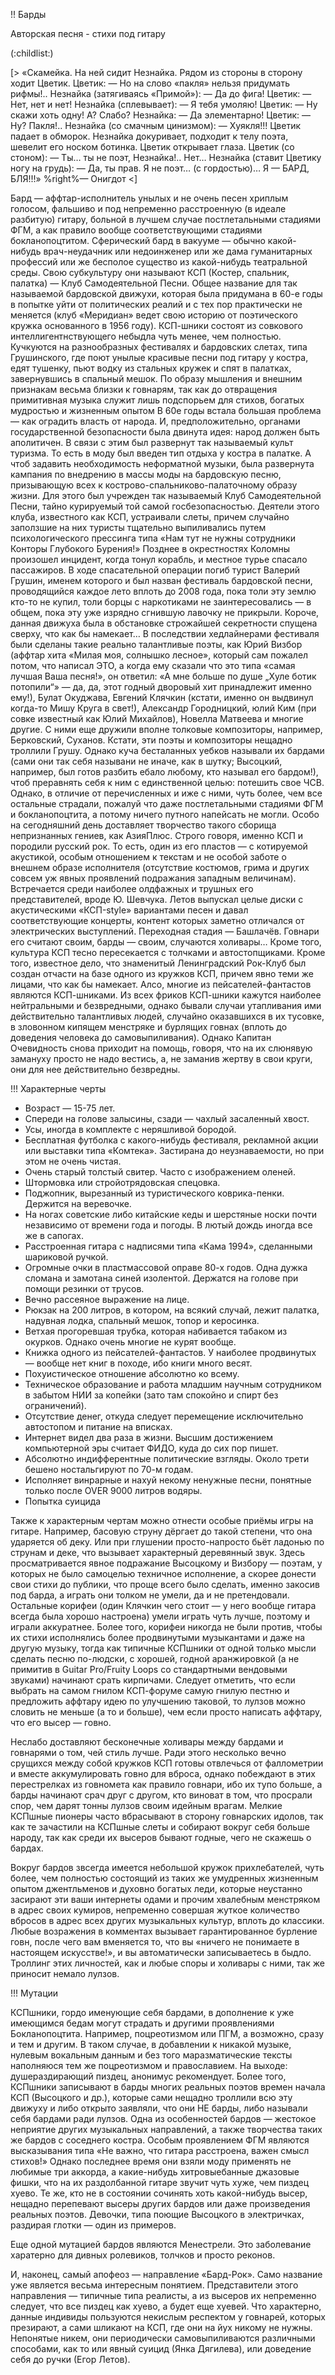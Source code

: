 !! Барды

Авторская песня - стихи под гитару

(:childlist:)

[>
«Скамейка. На ней сидит Незнайка. Рядом из стороны в сторону ходит Цветик.
Цветик: — Но на слово «пакля» нельзя придумать рифмы!..
Незнайка (затягиваясь «Примой»): — Да до фига!
Цветик: — Нет, нет и нет!
Незнайка (сплевывает): — Я тебя умоляю!
Цветик: — Ну скажи хоть одну! А? Слабо?
Незнайка: — Да элементарно!
Цветик: — Ну? Пакля!..
Незнайка (со смачным цинизмом): — Хуякля!!!
Цветик падает в обморок. Незнайка докуривает, подходит к телу поэта,
шевелит его носком ботинка. Цветик открывает глаза.
Цветик (со стоном): — Ты… ты не поэт, Незнайка!.. Нет…
Незнайка (ставит Цветику ногу на грудь): — Да, ты прав. Я не поэт…
(с гордостью)… Я — БАРД, БЛЯ!!!» 
%right%— Онигдот
<]

Бард — аффтар-исполнитель унылых и не очень песен хриплым голосом, фальшиво и под непременно расстроенную (в идеале разбитую) гитару, больной в лучшем случае постлетальными стадиями ФГМ, а как правило вообще соответствующими стадиями бокланопоцтитом. Сферический бард в вакууме — обычно какой-нибудь врач-неудачник или недоинженер или же дама гуманитарных профессий или же бесполое существо из какой-нибудь театральной среды. Свою субкультуру они называют КСП (Костер, спальник, палатка) — Клуб Самодеятельной Песни. Общее название для так называемой бардовской движухи, которая была придумана в 60-е годы в попытке уйти от политических реалий и с тех пор практически не меняется (клуб «Меридиан» ведет свою историю от поэтического кружка основанного в 1956 году). КСП-шники состоят из совкового интеллигентнствующего небыдла чуть менее, чем полностью. Кучкуются на разнообразных фестивалях и бардовских слетах, типа Грушинского, где поют унылые красивые песни под гитару у костра, едят тушенку, пьют водку из стальных кружек и спят в палатках, завернувшись в спальный мешок. По образу мышления и внешним признакам весьма близки к говнарям, так как до отвращения примитивная музыка служит лишь подспорьем для стихов, богатых мудростью и жизненным опытом В 60е годы встала большая проблема — как оградить власть от народа. И, предположительно, органами государственной безопасности была двинута идея: народ должен быть аполитичен. В связи с этим был развернут так называемый культ туризма. То есть в моду был введен тип отдыха у костра в палатке. А чтоб задавить необходимость неформатной музыки, была развернута кампания по внедрению в массы моды на бардовскую песню, призывающую всех к кострово-спальниково-палаточному образу жизни. Для этого был учрежден так называемый Клуб Самодеятельной Песни, тайно курируемый той самой госбезопасностью. Деятели этого клуба, известного как КСП, устраивали слеты, причем случайно заползшие на них туристы тщательно выпиливались путем психологического прессинга типа «Нам тут не нужны сотрудники Конторы Глубокого Бурения!» Позднее в окрестностях Коломны произошел инцидент, когда тонул корабль, и местное турье спасало пассажиров. В ходе спасательной операции погиб турист Валерий Грушин, именем которого и был назван фестиваль бардовской песни, проводящийся каждое лето вплоть до 2008 года, пока толи эту землю кто-то не купил, толи борцы с наркотиками не заинтересовались — в общем, пока эту уже изрядно сгнившую лавочку не прикрыли. Короче, данная движуха была в обстановке строжайшей секретности спущена сверху, что как бы намекает… В последствии хедлайнерами фестиваля были сделаны такие реально талантливые поэты, как Юрий Визбор (аффтар хита «Милая моя, солнышко лесное», который сам пожалел потом, что написал ЭТО, а когда ему сказали что это типа «самая лучшая Ваша песня!», он ответил: «А мне больше по душе „Хуле ботик потопили“» — да, да, этот годный дворовый хит принадлежит именно ему!), Булат Окуджава, Евгений Клячкин (кстати, именно он выдвинул когда-то Мишу Круга в свет!), Александр Городницкий, юлий Ким (при совке известный как Юлий Михайлов), Новелла Матвеева и многие другие. С ними еще дружили вполне толковые композиторы, например, Берковский, Суханов. Кстати, эти поэты и композиторы нещадно троллили Грушу. Однако куча бесталанных уебков называли их бардами (сами они так себя называни не иначе, как в шутку; Высоцкий, например, был готов разбить ебало любому, кто называл его бардом!), чтоб преравнять себя к ним с единственной целью: потешить свое ЧСВ. Однако, в отличие от перечисленных и иже с ними, чуть более, чем все остальные страдали, пожалуй что даже постлетальными стадиями ФГМ и бокланопоцтита, а потому ничего путного напейсать не могли. Особо на сегодняшний день доставляет творчество такого сборища непризнанных гениев, как АзияПлюс. Строго говоря, именно КСП и породили русский рок. То есть, один из его пластов — с котируемой акустикой, особым отношением к текстам и не особой заботе о внешнем образе исполнителя (отсутствие костюмов, грима и других совсем уж явных проявлений подражания западным величинам). Встречается среди наиболее олдфажных и трушных его представителей, вроде Ю. Шевчука. Летов выпускал целые диски с акустическими «КСП-style» вариантами песен и давал соответствующие концерты, контент которых заметно отличался от электрических выступлений. Переходная стадия — Башлачёв. Говнари его считают своим, барды — своим, случаются холивары… Кроме того, культура КСП тесно пересекается с толчками и автостопщиками. Кроме того, известное дело, что знаменитый Ленинградский Рок-Клуб был создан отчасти на базе одного из кружков КСП, причем явно теми же лицами, что как бы намекает. Алсо, многие из пейсателей-фантастов являются КСП-шниками. Из всех фриков КСП-шники кажутся наиболее нейтральными и безвредными, однако бывали случаи утапливания ими действительно талантливых людей, случайно оказавшихся в их тусовке, в зловонном кипящем менстряке и бурлящих говнах (вплоть до доведения человека до самовыпиливания). Однако Капитан Очевидность снова приходит на помощь, говоря, что на их слюнявую замануху просто не надо вестись, а, не заманив жертву в свои круги, они для нее действительно безвредны. 

 
!!!  Характерные черты 

* Возраст — 15-75 лет.
* Спереди на голове залысины, сзади — чахлый засаленный хвост.
* Усы, иногда в комплекте с неряшливой бородой.
* Бесплатная футболка с какого-нибудь фестиваля, рекламной акции или выставки типа «Комтека». Застирана до неузнаваемости, но при этом не очень чистая.
* Очень старый толстый свитер. Часто с изображением оленей.
* Штормовка или стройотрядовская спецовка.
* Поджопник, вырезанный из туристического коврика-пенки. Держится на веревочке.
* На ногах советские либо китайские кеды и шерстяные носки почти независимо от времени года и погоды. В лютый дождь иногда все же в сапогах.
* Расстроенная гитара с надписями типа «Кама 1994», сделанными шариковой ручкой.
* Огромные очки в пластмассовой оправе 80-х годов. Одна дужка сломана и замотана синей изолентой. Держатся на голове при помощи резинки от трусов.
* Вечно рассеяное выражение на лице.
* Рюкзак на 200 литров, в котором, на всякий случай, лежит палатка, надувная лодка, спальный мешок, топор и керосинка.
* Ветхая прогоревшая трубка, которая набивается табаком из окурков. Однако очень многие не курят вообще.
* Книжка одного из пейсателей-фантастов. У наиболее продвинутых — вообще нет книг в походе, ибо книги много весят.
* Похуистическое отношение абсолютно ко всему.
* Техническое образование и работа младшим научным сотрудником в забытом НИИ за копейки (зато там спокойно и спирт без ограничений).
* Отсутствие денег, откуда следует перемещение исключительно автостопом и питание на вписках.
* Интернет видел два раза в жизни. Высшим достижением компьютерной эры считает ФИДО, куда до сих пор пишет.
* Абсолютно индифферентные политические взгляды. Около трети бешено ностальгируют по 70-м годам.
* Исполняет винрарные и нахуй некому ненужные песни, понятные только после OVER 9000 литров водяры.
* Попытка суицида

Также к характерным чертам можно отнести особые приёмы игры на гитаре. Например, басовую струну дёргает до такой степени, что она ударяется об деку. Или при глушении просто-напросто бьёт ладонью по струнам и деке, что вызывает характерный деревянный звук. Здесь просматривается явное подражание Высоцкому и Визбору — поэтам, у которых не было самоцелью техничное исполнение, а скорее донести свои стихи до публики, что проще всего было сделать, именно закосив под барда, а играть они толком не умели, да и не претендовали. Остальные корифеи (один Клячкин чего стоит — у него вообще гитара всегда была хорошо настроена) умели играть чуть лучше, поэтому и играли аккуратнее. Более того, корифеи никогда не были против, чтобы их стихи исполнялись более продвинутыми музыкантами и даже на другую музыку, тогда как типичные КСПшники от одной только мысли сделать песню по-людски, с хорошей, годной аранжировкой (а не примитив в Guitar Pro/Fruity Loops со стандартными вендовыми звуками) начинают срать кирпичами. Следует отметить, что если выбрать на самом гнилом КСП-форуме самую гнилую пестню и предложить аффтару идею по улучшению таковой, то лулзов можно словить не меньше (а то и больше), чем если просто написать аффтару, что его высер — говно. 

Неслабо доставляют бесконечные холивары между бардами и говнарями о том, чей стиль лучше. Ради этого несколько вечно срущихся между собой кружков КСП готовы отвлечься от фаллометрии и вместе аккумулировать говно для вброса, однако побеждают в этих перестрелках из говномета как правило говнари, ибо их тупо больше, а барды начинают срач друг с другом, кто виноват в том, что просрали спор, чем дарят тонны лулзов своим идейным врагам. Мелкие КСПшные пионеры часто вбрасывают в сторону говнарских идолов, так как те зачастили на КСПшные слеты и собирают вокруг себя больше народу, так как среди их высеров бывают годные, чего не скажешь о бардах. 

Вокруг бардов звсегда имеется небольшой кружок прихлебателей, чуть более, чем полностью состоящий из таких же умудренных жизненным опытом джентльменов и духовно богатых леди, которые неустанно засирают эти ваши интернеты одами и прочим хвалебным менстряком в адрес своих кумиров, непременно совершая жуткое количество вбросов в адрес всех других музыкальных культур, вплоть до классики. Любые возражения в комментах вызывает гарантированное бурление говн, после чего вам вменяется то, что вы «ничего не понимаете в настоящем искусстве!», и вы автоматически записываетесь в быдло. Троллинг этих личностей, как и любые споры и холивары с ними, так же приносит немало лулзов. 

!!! Мутации 

КСПшники, гордо именующие себя бардами, в дополнение к уже имеющимся бедам могут страдать и другими проявлениями Бокланопоцтита. Например, поцреотизмом или ПГМ, а возможно, сразу и тем и другим. В таком случае, в добавлении к никакой музыке, нулевым вокальным данным и без того маразматические тексты наполняюся тем же поцреотизмом и православием. На выходе: душераздирающий пиздец, анонимус рекомендует. Более того, КСПшники записывают в барды многих реальных поэтов времен начала КСП (Высоцкого и др.), которые сами нещадно троллили всю эту движуху и либо открыто заявляли, что они НЕ барды, либо называли себя бардами ради лулзов. Одна из особенностей бардов — жестокое неприятие других музыкальных направлений, а также творчества таких же бардов с соседнего костра. Особым проявлением ФГМ являются высказывания типа «Не важно, что гитара расстроена, важен смысл стихов!» Однако последнее время они взяли моду применять не любимые три аккорда, а какие-нибудь хитровыебанные джазовые фишки, что на их раздолбанной гитаре звучит чуть хуже, чем пиздец хуево. Те же, кто не в состоянии сочинять хоть какой-нибудь высер, нещадно перепевают высеры других бардов или даже произведения реальных поэтов. Девочки, типа поющие Высоцкого в электричках, раздирая глотки — один из примеров. 

Еще одной мутацией бардов являются Менестрели. Это заболевание харатерно для дивных ролевиков, толчков и просто реконов. 

И, наконец, самый апофеоз — направление «Бард-Рок». Само название уже является весьма интересным понятием. Представители этого направления — типичные типа реалисты, а из высеров их непременно следует, что все пиздец как хуево, а будет еще хуевей. Что характерно, данные индивиды пользуются некислым респектом у говнарей, которых презирают, а сами шликают на КСП, где они на йух никому не нужны. Непонятые никем, они периодически самовыпиливаются различными способами, как то или явный суицид (Янка Дягилева), или доведение себя до ручки (Егор Летов). 